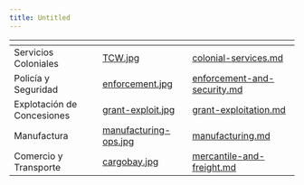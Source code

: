 ```yaml
---
title: Untitled
---
```


<table data-view="cards"><thead><tr><th></th><th data-hidden data-card-cover data-type="files"></th><th data-hidden data-card-target data-type="content-ref"></th></tr></thead><tbody><tr><td>Servicios Coloniales</td><td><a href="../../../whitepaper-es/.gitbook/assets/TCW.jpg">TCW.jpg</a></td><td><a href="../../../whitepaper-es/game-basics/corporations/licensed-operations/colonial-services.md">colonial-services.md</a></td></tr><tr><td>Policía y Seguridad</td><td><a href="../assets/enforcement.jpg">enforcement.jpg</a></td><td><a href="../../../whitepaper-es/game-basics/corporations/licensed-operations/enforcement-and-security.md">enforcement-and-security.md</a></td></tr><tr><td>Explotación de Concesiones</td><td><a href="../assets/grant-exploit.jpg">grant-exploit.jpg</a></td><td><a href="../../../whitepaper-es/game-basics/corporations/licensed-operations/grant-exploitation.md">grant-exploitation.md</a></td></tr><tr><td>Manufactura</td><td><a href="../assets/manufacturing-ops.jpg">manufacturing-ops.jpg</a></td><td><a href="../../../whitepaper-es/game-basics/corporations/licensed-operations/manufacturing.md">manufacturing.md</a></td></tr><tr><td>Comercio y Transporte</td><td><a href="../assets/cargobay.jpg">cargobay.jpg</a></td><td><a href="../../../whitepaper-es/game-basics/corporations/licensed-operations/mercantile-and-freight.md">mercantile-and-freight.md</a></td></tr></tbody></table>
